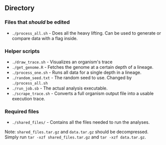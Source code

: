 ## Directory

### Files that _should_ be edited
- `./process_all.sh` - Does all the heavy lifting. Can be used to generate or compare data with a flag inside. 

### Helper scripts
- `./draw_trace.sh` - Visualizes an organism's trace
- `./get_genome.R` - Fetches the genome at a certain depth of a lineage. 
- `./process_one.sh` - Runs all data for a single depth in a lineage. 
- `./random_seed.txt` - The random seed to use. Changed by `./process_all.sh`
- `./run_job.sb` - The actual analysis executable. 
- `./scrape_trace.sh` - Converts a full organism output file into a usable execution trace. 

### Required files
- `./shared_files/` - Contains all the files needed to run the analyses.

Note: `shared_files.tar.gz` and `data.tar.gz` should be decompressed. Simply run `tar -xzf shared_files.tar.gz` and `tar -xzf data.tar.gz`. 
